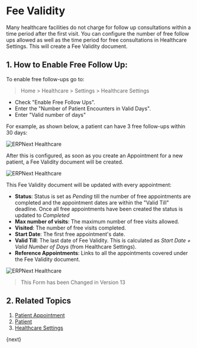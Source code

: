 <!-- add-breadcrumbs -->

# Fee Validity

Many healthcare facilities do not charge for follow up consultations within a time period after the first visit. You can configure the number of free follow ups allowed as well as the time period for free consultations in Healthcare Settings. This will create a Fee Validity document.

## 1. How to Enable Free Follow Up:

To enable free follow-ups go to:

> Home > Healthcare > Settings > Healthcare Settings

- Check "Enable Free Follow Ups".
- Enter the "Number of Patient Encounters in Valid Days".
- Enter "Valid number of days"

For example, as shown below, a patient can have 3 free follow-ups within 30 days:

<img class="screenshot" alt="ERPNext Healthcare" src="{{docs_base_url}}/assets/img/healthcare/fee_validity_settings.png">

After this is configured, as soon as you create an Appointment for a new patient, a Fee Validity document will be created.

<img class="screenshot" alt="ERPNext Healthcare" src="{{docs_base_url}}/assets/img/healthcare/fee_validity.png">

This Fee Validity document will be updated with every appointment:

- **Status**: Status is set as _Pending_ till the number of free appointments are completed and the appointment dates are within the "Valid Till" deadline. Once all free appointments have been created the status is updated to _Completed_
- **Max number of visits**: The maximum number of free visits allowed.
- **Visited**: The number of free visits completed.
- **Start Date**: The first free appointment's date.
- **Valid Till**: The last date of Fee Validity. This is calculated as _Start Date + Valid Number of Days_ (from Healthcare Settings).
- **Reference Appointments**: Links to all the appointments covered under the Fee Validity document.

<img class="screenshot" alt="ERPNext Healthcare" src="{{docs_base_url}}/assets/img/healthcare/fee_validity_completed.png">

> This Form has been Changed in Version 13

## 2. Related Topics

1. [Patient Appointment](/docs/user/manual/en/Healthcare/patient_appointment)
1. [Patient](/docs/user/manual/en/Healthcare/patient)
1. [Healthcare Settings](/docs/user/manual/en/Healthcare/healthcare_settings)

{next}
